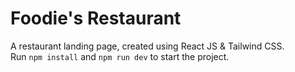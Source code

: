 # Foodie's Restaurant

A restaurant landing page, created using React JS & Tailwind CSS.  
Run `npm install` and `npm run dev` to start the project.
